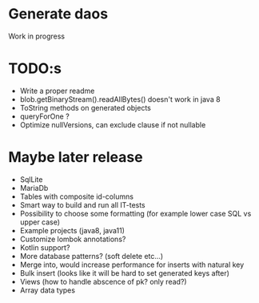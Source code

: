 # Generate daos

 Work in progress

# TODO:s
* Write a proper readme
* blob.getBinaryStream().readAllBytes() doesn't work in java 8
* ToString methods on generated objects
* queryForOne ?
* Optimize nullVersions, can exclude clause if not nullable

# Maybe later release
* SqlLite
* MariaDb
* Tables with composite id-columns
* Smart way to build and run all IT-tests
* Possibility to choose some formatting (for example lower case SQL vs upper case)
* Example projects (java8, java11)
* Customize lombok annotations?
* Kotlin support?
* More database patterns? (soft delete etc...)
* Merge into, would increase performance for inserts with natural key
* Bulk insert (looks like it will be hard to set generated keys after)
* Views (how to handle abscence of pk? only read?)
* Array data types
